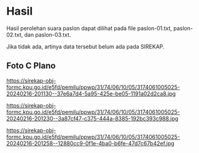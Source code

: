 # Hasil

Hasil perolehan suara paslon dapat dilihat pada file paslon-01.txt, paslon-02.txt, dan paslon-03.txt.

Jika tidak ada, artinya data tersebut belum ada pada SIREKAP.

## Foto C Plano

https://sirekap-obj-formc.kpu.go.id/e5fd/pemilu/ppwp/31/74/06/10/05/3174061005025-20240216-201130--37e6a7d4-5a95-425e-be05-1191a02d2ca8.jpg

https://sirekap-obj-formc.kpu.go.id/e5fd/pemilu/ppwp/31/74/06/10/05/3174061005025-20240216-201230--3a87cf47-c375-444a-8385-192bc393c988.jpg

https://sirekap-obj-formc.kpu.go.id/e5fd/pemilu/ppwp/31/74/06/10/05/3174061005025-20240216-201258--12880cc9-0f1e-4ba0-b6fe-47d7c67b42ef.jpg
